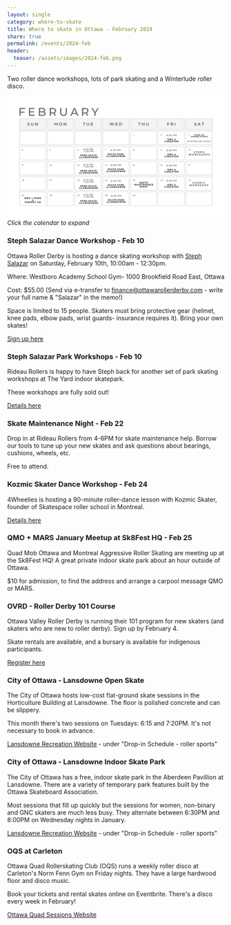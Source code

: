 ```yaml
---
layout: single
category: where-to-skate
title: Where to skate in Ottawa - February 2024 
share: true
permalink: /events/2024-feb
header:
  teaser: /assets/images/2024-feb.png
---
```


Two roller dance workshops, lots of park skating and a Winterlude roller disco. 

[![](/assets/images/2024-feb.png)](/assets/images/2024-feb.png)
_Click the calendar to expand_

### Steph Salazar Dance Workshop - Feb 10

Ottawa Roller Derby is hosting a dance skating workshop with [Steph Salazar](https://www.instagram.com/salazar._.training/) on Saturday, February 10th, 10:00am - 12:30pm.

Where: Westboro Academy School Gym- 1000 Brookfield Road East, Ottawa

Cost: $55.00 (Send via e-transfer to finance@ottawarollerderby.com - write your full name & "Salazar" in the memo!)

Space is limited to 15 people.
Skaters must bring protective gear (helmet, knee pads, elbow pads, wrist guards- insurance requires it).
Bring your own skates!

[Sign up here](https://form.jotform.com/240253914596259)

### Steph Salazar Park Workshops - Feb 10

Rideau Rollers is happy to have Steph back for another set of park skating workshops at The Yard indoor skatepark.

These workshops are fully sold out!

[Details here](https://blog.rideaurollers.com/events/feb-2024-workshop)

### Skate Maintenance Night - Feb 22 

Drop in at Rideau Rollers from 4-6PM for skate maintenance help. Borrow our tools to tune up your new skates and ask questions about bearings, cushions, wheels, etc. 

Free to attend.

### Kozmic Skater Dance Workshop - Feb 24

4Wheelies is hosting a 90-minute roller-dance lesson with Kozmic Skater, founder of Skatespace roller school in Montreal.

[Details here](https://4wheelies.com/pages/special-events)

### QMO + MARS January Meetup at Sk8Fest HQ  - Feb 25

Quad Mob Ottawa and Montreal Aggressive Roller Skating are meeting up at the Sk8Fest HQ! A great private indoor skate park about an hour outside of Ottawa.

$10 for admission, to find the address and arrange a carpool message QMO or MARS.

### OVRD - Roller Derby 101 Course 

Ottawa Valley Roller Derby is running their 101 program for new skaters (and skaters who are new to roller derby). Sign up by February 4.

Skate rentals are available, and a bursary is available for indigenous participants.

[Register here](https://docs.google.com/forms/d/e/1FAIpQLSeMHzKU9pVVXEsvZNzUqje3dQxv9FwpyZMLBdLYJ5qZFCboMw/viewform)

### City of Ottawa - Lansdowne Open Skate

The City of Ottawa hosts low-cost flat-ground skate sessions in the Horticulture Building at Lansdowne. The floor is polished concrete and can be slippery.

This month there's two sessions on Tuesdays: 6:15 and 7:20PM. It's not necessary to book in advance.

[Lansdowne Recreation Website](https://ottawa.ca/en/recreation-and-parks/recreation-facilities/facility-listing/lansdowne-park#section-02912a99-d98a-4837-9916-79bb10930795) - under "Drop-in Schedule - roller sports"


### City of Ottawa - Lansdowne Indoor Skate Park 

The City of Ottawa has a free, indoor skate park in the Aberdeen Pavillion at Lansdowne. There are a variety of temporary park features built by the Ottawa Skateboard Association.

Most sessions that fill up quickly but the sessions for women, non-binary and GNC skaters are much less busy. They alternate between 6:30PM and 8:00PM on Wednesday nights in January.

[Lansdowne Recreation Website](https://ottawa.ca/en/recreation-and-parks/recreation-facilities/facility-listing/lansdowne-park#section-02912a99-d98a-4837-9916-79bb10930795) - under "Drop-in Schedule - roller sports"


### OQS at Carleton

Ottawa Quad Rollerskating Club (OQS) runs a weekly roller disco at Carleton's Norm Fenn Gym on Friday nights. They have a large hardwood floor and disco music.

Book your tickets and rental skates online on Eventbrite. There's a disco every week in February! 

[Ottawa Quad Sessions Website](https://ottawaquadsession.com/)
